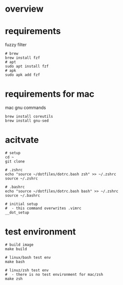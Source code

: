 # overview

# requirements
fuzzy filter
```
# brew
brew install fzf
# apt
sudo apt install fzf
# apk
sudo apk add fzf
```

# requirements for mac
mac gnu commands
```
brew install coreutils
brew install gnu-sed
```

# acitvate
```
# setup
cd ~
git clone

# .zshrc
echo "source ~/dotfiles/dotrc.bash zsh" >> ~/.zshrc
source ~/.zshrc

# .bashrc
echo "source ~/dotfiles/dotrc.bash bash" >> ~/.zshrc
source ~/.bashrc

# initial setup
#  - this command overwrites .vimrc
__dot_setup
```

# test environment

```
# build image
make build

# linux/bash test env
make bash

# linuz/zsh test env
#  - there is no test environment for mac/zsh
make zsh

```
